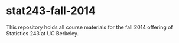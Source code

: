 stat243-fall-2014
=================

This repository holds all course materials for the fall 2014 offering of Statistics 243 at UC Berkeley.
